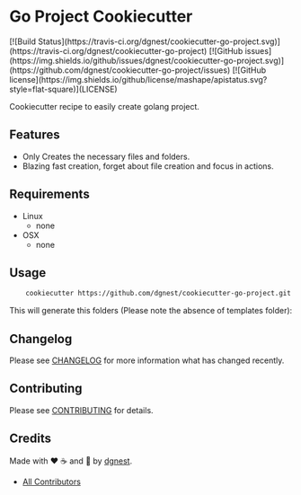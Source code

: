 # Go Project Cookiecutter

<span class="badges" align="center">
[![Build Status](https://travis-ci.org/dgnest/cookiecutter-go-project.svg)](https://travis-ci.org/dgnest/cookiecutter-go-project)
[![GitHub issues](https://img.shields.io/github/issues/dgnest/cookiecutter-go-project.svg)](https://github.com/dgnest/cookiecutter-go-project/issues)
[![GitHub license](https://img.shields.io/github/license/mashape/apistatus.svg?style=flat-square)](LICENSE)
</span>

Cookiecutter recipe to easily create golang project.

## Features

  * Only Creates the necessary files and folders.
  * Blazing fast creation, forget about file creation and focus in actions.


## Requirements

 - Linux
   - none
 - OSX
   - none

## Usage

```bash
    cookiecutter https://github.com/dgnest/cookiecutter-go-project.git
```

This will generate this folders (Please note the absence of templates folder):


## Changelog

Please see [CHANGELOG](CHANGELOG.md) for more information what has changed recently.

## Contributing

Please see [CONTRIBUTING](CONTRIBUTING.md) for details.

## Credits

Made with :heart: ️:coffee:️ and :pizza: by [dgnest][link-company].

- [All Contributors][link-contributors]

<!-- Other -->

[link-cookiecutter]: https://www.cookiecutter.com
[link-contributors]: AUTHORS
[link-company]: https://github.com/dgnest
[link-luis]: https://github.com/luismayta
